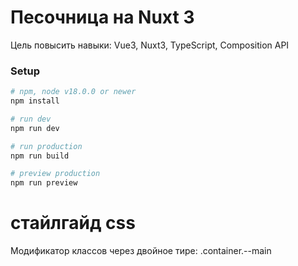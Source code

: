 # Песочница на Nuxt 3

Цель повысить навыки: 
Vue3, Nuxt3, TypeScript, Composition API

### Setup

```bash
# npm, node v18.0.0 or newer
npm install

# run dev
npm run dev

# run production
npm run build

# preview production
npm run preview
```

# стайлгайд css
Модификатор классов через двойное тире: .container.--main

